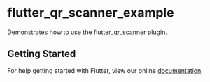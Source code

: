 # flutter_qr_scanner_example

Demonstrates how to use the flutter_qr_scanner plugin.

## Getting Started

For help getting started with Flutter, view our online
[documentation](http://flutter.io/).
